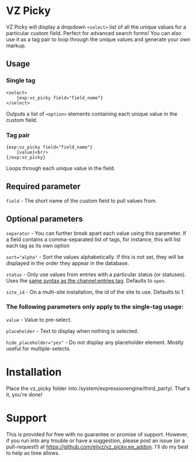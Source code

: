 VZ Picky
========

VZ Picky will display a dropdown `<select>` list of all the unique values for a particular custom field. Perfect for advanced search forms! You can also use it as a tag pair to loop through the unique values and generate your own markup.

Usage
-----

### Single tag

    <select>
        {exp:vz_picky field="field_name"}
    </select>

Outputs a list of `<option>` elements containing each unique value in the custom field.

### Tag pair

    {exp:vz_picky field="field_name"}
        {value}<br/>
    {/exp:vz_picky}

Loops through each unique value in the field.

Required parameter
------------------

`field` - The short name of the custom field to pull values from.

Optional parameters
-------------------

`separator` - You can further break apart each value using this parameter. If a field contains a comma-separated list of tags, for instance, this will list each tag as its own option

`sort="alpha"` - Sort the values alphabetically. If this is not set, they will be displayed in the order they appear in the database.

`status` - Only use values from entries with a particular status (or statuses). Uses the [same syntax as the channel:entries tag](https://docs.expressionengine.com/v2/add-ons/channel/channel_entries.html#status). Defaults to `open`.

`site_id` - On a multi-site installation, the id of the site to use. Defaults to 1.

### The following parameters only apply to the single-tag usage:

`value` - Value to pre-select.

`placeholder` - Text to display when nothing is selected.

`hide_placeholder="yes"` - Do not display any placeholder element. Mostly useful for multiple-selects.

Installation
============

Place the vz_picky folder into /system/expressionengine/third_party/. That's it, you're done!

Support
=======

This is provided for free with no guarantee or promise of support. However, if you run into any trouble or have a suggestion, please post an issue (or a pull-request!) at https://github.com/elivz/vz_picky.ee_addon. I'll do my best to help as time allows.